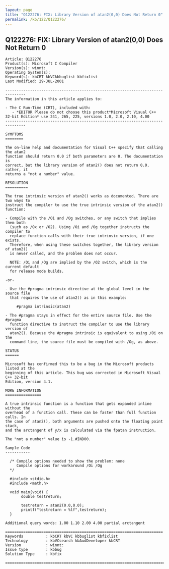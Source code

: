 ```yaml
---
layout: page
title: "Q122276: FIX: Library Version of atan2(0,0) Does Not Return 0"
permalink: /kb/122/Q122276/
---
```


## Q122276: FIX: Library Version of atan2(0,0) Does Not Return 0

	Article: Q122276
	Product(s): Microsoft C Compiler
	Version(s): winnt:
	Operating System(s): 
	Keyword(s): kbCRT kbVCkbbuglist kbfixlist
	Last Modified: 29-JUL-2001
	
	-------------------------------------------------------------------------------
	The information in this article applies to:
	
	- The C Run-Time (CRT), included with:
	   - *EDITOR Please do not choose this product*Microsoft Visual C++ 32-bit Edition* use 241, 265, 225, versions 1.0, 2.0, 2.10, 4.00 
	-------------------------------------------------------------------------------
	
	SYMPTOMS
	========
	
	The on-line help and documentation for Visual C++ specify that calling the atan2
	function should return 0.0 if both parameters are 0. The documentation is
	correct, but the library version of atan2() does not return 0.0, rather, it
	returns a "not a number" value.
	
	RESOLUTION
	==========
	
	The true intrinsic version of atan2() works as documented. There are two ways to
	instruct the compiler to use the true intrinsic version of the atan2()
	function:
	
	- Compile with the /Oi and /Og switches, or any switch that implies them both
	  (such as /Ox or /O2). Using /Oi and /Og together instructs the compiler to
	  replace function calls with their true intrinsic version, if one exists.
	  Therefore, when using these switches together, the library version of atan2()
	  is never called, and the problem does not occur.
	
	  NOTE: /Oi and /Og are implied by the /O2 switch, which is the current default
	  for release mode builds.
	
	-or-
	
	- Use the #pragma intrinsic directive at the global level in the source file
	  that requires the use of atan2() as in this example:
	
	     #pragma intrinsic(atan2)
	
	- The #pragma stays in effect for the entire source file. Use the #pragma
	  function directive to instruct the compiler to use the library version of
	  atan2(). Because the #pragma intrinsic is equivalent to using /Oi on the
	  command line, the source file must be compiled with /Og, as above.
	
	STATUS
	======
	
	Microsoft has confirmed this to be a bug in the Microsoft products listed at the
	beginning of this article. This bug was corrected in Microsoft Visual C++ 32-bit
	Edition, version 4.1.
	
	MORE INFORMATION
	================
	
	A true intrinsic function is a function that gets expanded inline without the
	overhead of a function call. These can be faster than full function calls. In
	the case of atan2(), both arguments are pushed onto the floating point stack,
	and the arctangent of y/x is calculated via the fpatan instruction.
	
	The "not a number" value is -1.#IND00.
	
	Sample Code
	-----------
	
	  /* Compile options needed to show the problem: none
	     Compile options for workaround /Oi /Og
	  */ 
	
	  #include <stdio.h>
	  #include <math.h>
	
	  void main(void) {
	       double testreturn;
	
	       testreturn = atan2(0.0,0.0);
	       printf("testreturn = %lf",testreturn);
	  }
	
	Additional query words: 1.00 1.10 2.00 4.00 partial arctangent
	
	======================================================================
	Keywords          : kbCRT kbVC kbbuglist kbfixlist
	Technology        : kbVCsearch kbAudDeveloper kbCRT
	Version           : winnt:
	Issue type        : kbbug
	Solution Type     : kbfix
	
	=============================================================================
	
